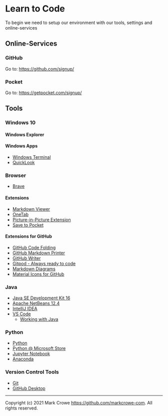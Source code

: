 # Learn to Code

To begin we need to setup our environment with our tools, settings and online-services

## Online-Services

### GitHub

Go to: <https://github.com/signup/>

### Pocket

Go to: <https://getpocket.com/signup/>

## Tools

### Windows 10

#### Windows Explorer

#### Windows Apps
- [Windows Terminal](https://www.microsoft.com/en-us/p/windows-terminal/9n0dx20hk701)
- [QuickLook](https://www.microsoft.com/en-us/p/quicklook/9nv4bs3l1h4s)

### Browser

- [Brave](https://brave.com/)

#### Extensions
- [Markdown Viewer](https://chrome.google.com/webstore/detail/markdown-viewer/ckkdlimhmcjmikdlpkmbgfkaikojcbjk)
- [OneTab](https://chrome.google.com/webstore/detail/onetab/chphlpgkkbolifaimnlloiipkdnihall)
- [Picture-in-Picture Extension](https://chrome.google.com/webstore/detail/picture-in-picture-extens/hkgfoiooedgoejojocmhlaklaeopbecg)
- [Save to Pocket](https://chrome.google.com/webstore/detail/save-to-pocket/niloccemoadcdkdjlinkgdfekeahmflj)

#### Extensions for GitHub

- [GitHub Code Folding](https://chrome.google.com/webstore/detail/github-code-folding/lefcpjbffalgdcdgidjdnmabfenecjdf/)
- [GitHub Markdown Printer](https://chrome.google.com/webstore/detail/github-markdown-printer/fehpdlpmcegfpbkgcnaleindodeegapk)
- [GitHub Writer](https://chrome.google.com/webstore/detail/github-writer/diilnnhpcdjhhkjcbdljaonhmhapadap/related)
- [Gitpod - Always ready to code](https://chrome.google.com/webstore/detail/gitpod-always-ready-to-co/dodmmooeoklaejobgleioelladacbeki)
- [Markdown Diagrams](https://chrome.google.com/webstore/detail/markdown-diagrams/pmoglnmodacnbbofbgcagndelmgaclel)
- [Material Icons for GitHub](https://chrome.google.com/webstore/detail/material-icons-for-github/bggfcpfjbdkhfhfmkjpbhnkhnpjjeomc)

### Java
- [Java SE Development Kit 16](https://www.oracle.com/java/technologies/javase-jdk16-downloads.html)  
- [Apache NetBeans 12.4](https://netbeans.apache.org/download/)  
- [IntelliJ IDEA](https://www.jetbrains.com/idea/download/)  
- [VS Code](https://code.visualstudio.com/)  
  - [Working with Java](https://code.visualstudio.com/docs/languages/java)  

### Python
- [Python](https://www.python.org/downloads/)  
- [Python @ Microsoft Store](https://www.microsoft.com/en-us/p/python-310/9pjpw5ldxlz5)  
- [Jupyter Notebook](https://jupyter.org/)
- [Anaconda](https://www.anaconda.com/products/individual)

### Version Control Tools
- [Git](https://git-scm.com/download/win)  
- [GitHub Desktop](https://desktop.github.com/)  

---
Copyright (c) 2021 Mark Crowe <https://github.com/markcrowe-com>. All rights reserved.